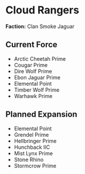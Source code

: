 # Cloud Rangers
**Faction:** Clan Smoke Jaguar
## Current Force
- Arctic Cheetah Prime
- Cougar Prime
- Dire Wolf Prime
- Ebon Jaguar Prime
- Elemental Point
- Timber Wolf Prime
- Warhawk Prime
## Planned Expansion
- Elemental Point
- Grendel Prime
- Hellbringer Prime
- Hunchback IIC
- Mist Lynx Prime
- Stone Rhino
- Stormcrow Prime
